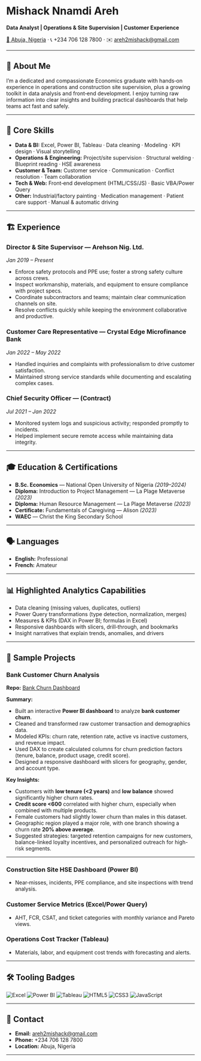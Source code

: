 # Mishack Nnamdi Areh

**Data Analyst | Operations & Site Supervision | Customer Experience**

[📍 Abuja, Nigeria](#) · 📞 +234 706 128 7800 · ✉️ [areh2mishack@gmail.com](mailto:areh2mishack@gmail.com)

---

## 👋 About Me

I’m a dedicated and compassionate Economics graduate with hands‑on experience in operations and construction site supervision, plus a growing toolkit in data analysis and front‑end development. I enjoy turning raw information into clear insights and building practical dashboards that help teams act fast and safely.

---

## 🧰 Core Skills

* **Data & BI:** Excel, Power BI, Tableau · Data cleaning · Modeling · KPI design · Visual storytelling
* **Operations & Engineering:** Project/site supervision · Structural welding · Blueprint reading · HSE awareness
* **Customer & Team:** Customer service · Communication · Conflict resolution · Team collaboration
* **Tech & Web:** Front‑end development (HTML/CSS/JS) · Basic VBA/Power Query
* **Other:** Industrial/factory painting · Medication management · Patient care support · Manual & automatic driving

---

## 🏗️ Experience

### Director & Site Supervisor — **Arehson Nig. Ltd.**

*Jan 2019 – Present*

* Enforce safety protocols and PPE use; foster a strong safety culture across crews.
* Inspect workmanship, materials, and equipment to ensure compliance with project specs.
* Coordinate subcontractors and teams; maintain clear communication channels on site.
* Resolve conflicts quickly while keeping the environment collaborative and productive.

### Customer Care Representative — **Crystal Edge Microfinance Bank**

*Jan 2022 – May 2022*

* Handled inquiries and complaints with professionalism to drive customer satisfaction.
* Maintained strong service standards while documenting and escalating complex cases.

### Chief Security Officer — **(Contract)**

*Jul 2021 – Jan 2022*

* Monitored system logs and suspicious activity; responded promptly to incidents.
* Helped implement secure remote access while maintaining data integrity.

---

## 🎓 Education & Certifications

* **B.Sc. Economics** — National Open University of Nigeria *(2019–2024)*
* **Diploma:** Introduction to Project Management — La Plage Metaverse *(2023)*
* **Diploma:** Human Resource Management — La Plage Metaverse *(2023)*
* **Certificate:** Fundamentals of Caregiving — Alison *(2023)*
* **WAEC** — Christ the King Secondary School

---

## 🗣️ Languages

* **English:** Professional
* **French:** Amateur

---

## 📊 Highlighted Analytics Capabilities

* Data cleaning (missing values, duplicates, outliers)
* Power Query transformations (type detection, normalization, merges)
* Measures & KPIs (DAX in Power BI; formulas in Excel)
* Responsive dashboards with slicers, drill‑through, and bookmarks
* Insight narratives that explain trends, anomalies, and drivers

---

## 🧪 Sample Projects

### Bank Customer Churn Analysis

**Repo:** [Bank Churn Dashboard](https://github.com/your-username/bank-churn) 

**Summary:**

* Built an interactive **Power BI dashboard** to analyze **bank customer churn**.
* Cleaned and transformed raw customer transaction and demographics data.
* Modeled KPIs: churn rate, retention rate, active vs inactive customers, and revenue impact.
* Used DAX to create calculated columns for churn prediction factors (tenure, balance, product usage, credit score).
* Designed a responsive dashboard with slicers for geography, gender, and account type.

**Key Insights:**

* Customers with **low tenure (<2 years)** and **low balance** showed significantly higher churn rates.
* **Credit score <600** correlated with higher churn, especially when combined with multiple products.
* Female customers had slightly lower churn than males in this dataset.
* Geographic region played a major role, with one branch showing a churn rate **20% above average**.
* Suggested strategies: targeted retention campaigns for new customers, balance-linked loyalty incentives, and personalized outreach for high-risk segments.

---

### Construction Site HSE Dashboard (Power BI)

* Near‑misses, incidents, PPE compliance, and site inspections with trend analysis.

### Customer Service Metrics (Excel/Power Query)

* AHT, FCR, CSAT, and ticket categories with monthly variance and Pareto views.

### Operations Cost Tracker (Tableau)

* Materials, labor, and equipment cost trends with forecasting and alerts.

---

## 🛠️ Tooling Badges

![Excel](https://img.shields.io/badge/Excel-217346?logo=microsoft-excel\&logoColor=white)
![Power BI](https://img.shields.io/badge/Power%20BI-F2C811?logo=powerbi\&logoColor=black)
![Tableau](https://img.shields.io/badge/Tableau-E97627?logo=tableau\&logoColor=white)
![HTML5](https://img.shields.io/badge/HTML5-E34F26?logo=html5\&logoColor=white)
![CSS3](https://img.shields.io/badge/CSS3-1572B6?logo=css3\&logoColor=white)
![JavaScript](https://img.shields.io/badge/JavaScript-F7DF1E?logo=javascript\&logoColor=black)

---

## 🤝 Contact

* **Email:** [areh2mishack@gmail.com](mailto:areh2mishack@gmail.com)
* **Phone:** +234 706 128 7800
* **Location:** Abuja, Nigeria

---

